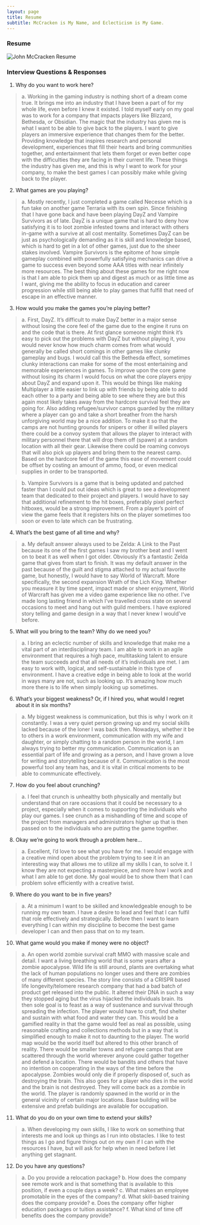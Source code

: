 ```yaml
---
layout: page
title: Resume
subtitle: McCracken is My Name, and Eclecticism is My Game.
---
```


### Resume

![John McCracken Resume](docs/JohnMcCrackenResume.PNG)

### Interview Questions & Responses

1.	Why do you want to work here?


> a.	Working in the gaming industry is nothing short of a dream come true. It brings me into an industry that I have been a part of for my whole life, even before I knew it existed. I told myself early on my goal was to work for a company that impacts players like Blizzard, Bethesda, or Obsidian. The magic that the industry has given me is what I want to be able to give back to the players. I want to give players an immersive experience that changes them for the better. Providing knowledge that inspires research and personal development, experiences that fill their hearts and bring communities together, and entertainment that lets them forget or even better cope with the difficulties they are facing in their current life. These things the industry has given me, and this is why I want to work for your company, to make the best games I can possibly make while giving back to the player.


2.	What games are you playing?


> a.	Mostly recently, I just completed a game called Necesse which is a fun take on another game Terraria with its own spin. Since finishing that I have gone back and have been playing DayZ and Vampire Survivors as of late. DayZ is a unique game that is hard to deny how satisfying it is to loot zombie infested towns and interact with others in-game with a survive at all cost mentality. Sometimes DayZ can be just as psychologically demanding as it is skill and knowledge based, which is hard to get in a lot of other games, just due to the sheer stakes involved. Vampire Survivors is the epitome of how simple gameplay combined with powerfully satisfying mechanics can drive a game to success even beyond some AAA titles with near infinitely more resources. The best thing about these games for me right now is that I am able to pick them up and digest as much or as little time as I want, giving me the ability to focus in education and career progression while still being able to play games that fulfill that need of escape in an effective manner.


3.	How would you make the games you’re playing better?


> a.	First, DayZ. It’s difficult to make DayZ better in a major sense without losing the core feel of the game due to the engine it runs on and the code that is there. At first glance someone might think it’s easy to pick out the problems with DayZ but without playing it, you would never know how much charm comes from what would generally be called short comings in other games like clunky gameplay and bugs. I would call this the Bethesda effect, sometimes clunky interactions can make for some of the most entertaining and memorable experiences in games. To improve upon the core game without losing its charm I would focus on what the core players enjoy about DayZ and expand upon it. This would be things like making Multiplayer a little easier to link up with friends by being able to add each other to a party and being able to see where they are but this again most likely takes away from the hardcore survival feel they are going for. Also adding refugee/survivor camps guarded by the military where a player can go and take a short breather from the harsh unforgiving world may be a nice addition. To make it so that the camps are not hunting grounds for snipers or other ill willed players there could be a convoy system that allows the player to interact with military personnel there that will drop them off (spawn) at a random location with all their gear. Likewise there could be roaming convoys that will also pick up players and bring them to the nearest camp. Based on the hardcore feel of the game this ease of movement could be offset by costing an amount of ammo, food, or even medical supplies in order to be transported.


> b.	Vampire Survivors is a game that is being updated and patched faster than I could put out ideas which is great to see a development team that dedicated to their project and players. I would have to say that additional refinement to the hit boxes, preferably pixel perfect hitboxes, would be a strong improvement. From a player’s point of view the game feels that it registers hits on the player sometimes too soon or even to late which can be frustrating. 


4.	What’s the best game of all time and why?


>a.	My default answer always used to be Zelda: A Link to the Past because its one of the first games I saw my brother beat and I went on to beat it as well when I got older. Obviously it’s a fantastic Zelda game that gives from start to finish. It was my default answer in the past because of the guilt and stigma attached to my actual favorite game, but honestly, I would have to say World of Warcraft. More specifically, the second expansion Wrath of the Lich King. Whether you measure it by time spent, impact made or sheer enjoyment, World of Warcraft has given me a video game experience like no other. I’ve made long lasting friend in which I’ve travelled cross state on several occasions to meet and hang out with guild members. I have explored story telling and game design in a way that I never knew I would’ve before.


5.	What will you bring to the team? Why do we need you?


>a.	I bring an eclectic number of skills and knowledge that make me a vital part of an interdisciplinary team. I am able to work in an agile environment that requires a high pace, multitasking talent to ensure the team succeeds and that all needs of it’s individuals are met. I am easy to work with, logical, and self-sustainable in this type of environment. I have a creative edge in being able to look at the world in ways many are not, such as looking up. It’s amazing how much more there is to life when simply looking up sometimes. 


6.	What’s your biggest weakness? Or, if I hired you, what would I regret about it in six months?


>a.	My biggest weakness is communication, but this is why I work on it constantly. I was a very quiet person growing up and my social skills lacked because of the loner I was back then. Nowadays, whether it be to others in a work environment, communication with my wife and daughter, or simply chatting to a random person in the world, I am always trying to better my communication. Communication is an essential part of life and growing as a person, and I have grown a love for writing and storytelling because of it. Communication is the most powerful tool any team has, and it is vital in critical moments to be able to communicate effectively.


7.	How do you feel about crunching?


> a.	I feel that crunch is unhealthy both physically and mentally but understand that on rare occasions that it could be necessary to a project, especially when it comes to supporting the individuals who play our games. I see crunch as a mishandling of time and scope of the project from managers and administrators higher up that is then passed on to the individuals who are putting the game together.


8.	Okay we’re going to work through a problem here…


> a.	Excellent, I’d love to see what you have for me. I would engage with a creative mind open about the problem trying to see it in an interesting way that allows me to utilize all my skills I can, to solve it. I know they are not expecting a masterpiece, and more how I work and what I am able to get done. My goal would be to show them that I can problem solve efficiently with a creative twist.


9.	Where do you want to be in five years?


> a.	At a minimum I want to be skilled and knowledgeable enough to be running my own team. I have a desire to lead and feel that I can fulfil that role effectively and strategically. Before then I want to learn everything I can within my discipline to become the best game developer I can and then pass that on to my team.


10.	What game would you make if money were no object?


> a.	An open world zombie survival craft MMO with massive scale and detail. I want a living breathing world that is some years after a zombie apocalypse. Wild life is still around, plants are overtaking what the lack of human populations no longer uses and there are zombies of many different species. The story line consists of a CRISPR based life longevity/telomere research company that had a bad batch of product get released into the public. It altered their DNA in such a way they stopped aging but the virus hijacked the individuals brain. Its then sole goal is to feast as a way of sustenance and survival through spreading the infection. The player would have to craft, find shelter and sustain with what food and water they can. This would be a gamified reality in that the game would feel as real as possible, using reasonable crafting and collections methods but in a way that is simplified enough to make it not to daunting to the player. The world map would be the world itself but altered to this other branch of reality. There would be smaller towns and refugee camps that are scattered through the world wherever anyone could gather together and defend a location. There would be bandits and others that have no intention on cooperating in the ways of the time before the apocalypse. Zombies would only die if properly disposed of, such as destroying the brain. This also goes for a player who dies in the world and the brain is not destroyed. They will come back as a zombie in the world. The player is randomly spawned in the world or in the general vicinity of certain major locations. Base building will be extensive and prefab buildings are available for occupation.


11.	What do you do on your own time to extend your skills?


> a.	When developing my own skills, I like to work on something that interests me and look up things as I run into obstacles. I like to test things as I go and figure things out on my own if I can with the resources I have, but will ask for help when in need before I let anything get stagnant.


12.	Do you have any questions?


> a.	Do you provide a relocation package?
> b.	How does the company see remote work and is that something that is available to this position, if even a couple days a week?
> c.	What makes an employee promotable in the eyes of the company?
> d.	What skill-based training does the company provide?
> e.	Does the company offer higher education packages or tuition assistance?
> f.	What kind of time off benefits does the company provide? 
